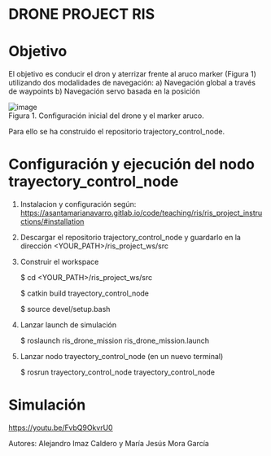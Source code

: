 # DRONE PROJECT RIS

# Objetivo

El objetivo es conducir el dron y aterrizar frente al aruco marker (Figura 1) utilizando dos modalidades de navegación:
a) Navegación global a través de waypoints
b) Navegación servo basada en la posición

![image](https://user-images.githubusercontent.com/61427246/149408706-aceb4df8-2871-4e8b-839d-2916d205c863.png)   
Figura 1. Configuración inicial del drone y el marker aruco.

Para ello se ha construido el repositorio trajectory_control_node. 

# Configuración y ejecución del nodo trayectory_control_node
1. Instalacion y configuración según: https://asantamarianavarro.gitlab.io/code/teaching/ris/ris_project_instructions/#installation

2. Descargar el repositorio trajectory_control_node y guardarlo en la dirección <YOUR_PATH>/ris_project_ws/src

3. Construir el workspace

   $ cd <YOUR_PATH>/ris_project_ws/src

   $ catkin build trayectory_control_node
   
   $ source devel/setup.bash

4. Lanzar  launch de simulación 
   
   $ roslaunch ris_drone_mission ris_drone_mission.launch

5. Lanzar nodo trayectory_control_node (en un nuevo terminal)
   
   $ rosrun trayectory_control_node trayectory_control_node
   
# Simulación
https://youtu.be/FvbQ9OkvrU0           





Autores: Alejandro Imaz Caldero y María Jesús Mora García 
